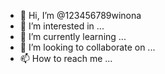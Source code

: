 - 👋 Hi, I’m @123456789winona
- 👀 I’m interested in ...
- 🌱 I’m currently learning ...
- 💞️ I’m looking to collaborate on ...
- 📫 How to reach me ...

<!---
123456789winona/123456789winona is a ✨ special ✨ repository because its `README.md` (this file) appears on your GitHub profile.
You can click the Preview link to take a look at your changes.
--->
